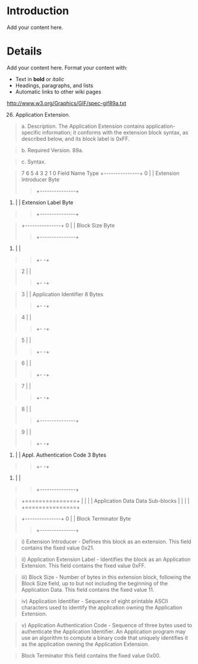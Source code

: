 # Introduction #

Add your content here.


# Details #

Add your content here.  Format your content with:
  * Text in **bold** or _italic_
  * Headings, paragraphs, and lists
  * Automatic links to other wiki pages

http://www.w3.org/Graphics/GIF/spec-gif89a.txt

26. Application Extension.

> a. Description. The Application Extension contains application-specific
> information; it conforms with the extension block syntax, as described
> below, and its block label is 0xFF.

> b. Required Version.  89a.


> c. Syntax.

> 7 6 5 4 3 2 1 0        Field Name                    Type
> +---------------+
> 0  |               |       Extension Introducer          Byte
> > +---------------+
  1. |               |       Extension Label               Byte
> > +---------------+


> +---------------+
> 0  |               |       Block Size                    Byte
> > +---------------+
  1. |               |
> > +-             -+

> 2  |               |
> > +-             -+

> 3  |               |       Application Identifier        8 Bytes
> > +-             -+

> 4  |               |
> > +-             -+

> 5  |               |
> > +-             -+

> 6  |               |
> > +-             -+

> 7  |               |
> > +-             -+

> 8  |               |
> > +---------------+

> 9  |               |
> > +-             -+
  1. |               |       Appl. Authentication Code     3 Bytes
> > +-             -+
  1. |               |
> > +---------------+


> +===============+
> |               |
> |               |       Application Data              Data Sub-blocks
> |               |
> |               |
> +===============+

> +---------------+
> 0  |               |       Block Terminator              Byte
> > +---------------+


> i) Extension Introducer - Defines this block as an extension. This
> field contains the fixed value 0x21.

> ii) Application Extension Label - Identifies the block as an
> Application Extension. This field contains the fixed value 0xFF.

> iii) Block Size - Number of bytes in this extension block,
> following the Block Size field, up to but not including the
> beginning of the Application Data. This field contains the fixed
> value 11.


> iv) Application Identifier - Sequence of eight printable ASCII
> characters used to identify the application owning the Application
> Extension.

> v) Application Authentication Code - Sequence of three bytes used
> to authenticate the Application Identifier. An Application program
> may use an algorithm to compute a binary code that uniquely
> identifies it as the application owning the Application Extension.

> Block Terminator   this field  contains the fixed value 0x00.